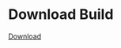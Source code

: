 # Download Build
[Download](https://github.com/Carmelosmexy1/TimeFN-Updated/releases/tag/Download)











































